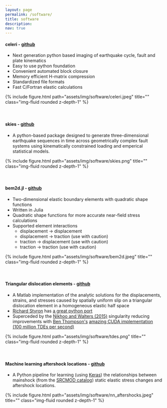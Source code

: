 ```yaml
---
layout: page
permalink: /software/
title: software
description: 
nav: true
---
```





#### celeri - [github](https://github.com/brendanjmeade/celeri)
- Next generation python based imaging of earthquake cycle, fault and plate kinematics
- Easy to use python foundation
- Convenient automated block closure
- Memory efficient H-matrix compression 
- Standardized file formats
- Fast C/Fortran elastic calculations 
<div class="row">
    <div class="col-sm mt-3 mt-md-0">
        {% include figure.html path="assets/img/software/celeri.jpeg" title="" class="img-fluid rounded z-depth-1" %}
    </div>
</div>
<br>
<br>


#### skies - [github](https://github.com/brendanjmeade/skies)
- A python-based package designed to generate three-dimensional earthquake sequences in time across geometrically complex fault systems using kinematically constrained loading and emperical statistical models.
<div class="row">
    <div class="col-sm mt-3 mt-md-0">
        {% include figure.html path="assets/img/software/skies.png" title="" class="img-fluid rounded z-depth-1" %}
    </div>
</div>
<br>
<br>


#### bem2d.jl - [github](https://github.com/brendanjmeade/bem2d.jl)
- Two-dimensional elastic boundary elements with quadratic shape functions
- Written in Julia
- Quadratic shape functions for more accurate near-field stress calculations
- Supported element interactions
  -  displacement &#8594; displacement
  -  displacement &#8594; traction (use with caution)
  -  traction &#8594; displacement (use with caution)
  -  traction &#8594; traction (use with caution)
<div class="row">
    <div class="col-sm mt-3 mt-md-0">
        {% include figure.html path="assets/img/software/bem2d.jpeg" title="" class="img-fluid rounded z-depth-1" %}
    </div>
</div>
<br>
<br>


#### Triangular dislocation elements - [github](https://github.com/brendanjmeade/tde)
- A Matlab implementation of the analytic solutions for the displacements, strains, and stresses caused by spatially uniform slip on a triangular dislocation element in a homogeneous elastic half space
- [Richard Styron](https://rocksandwater.net/) has [a great python port](https://github.com/cossatot/tri_dislocations_python)
- Superceded by the [Nikhoo and Walters (2015)](https://academic.oup.com/gji/article/201/2/1119/572006) singularity reducing improvements with [Ben Thompson's](https://tbenthompson.com/) [amazing CUDA implementation (100 million TDEs per second)](https://github.com/tbenthompson/cutde)
<div class="row">
    <div class="col-sm mt-3 mt-md-0">
        {% include figure.html path="assets/img/software/tdes.png" title="" class="img-fluid rounded z-depth-1" %}
    </div>
</div>
<br>
<br>


#### Machine learning aftershock locations - [github](https://github.com/phoebemrdevries/Learning-aftershock-location-patterns)
- A Python pipeline for learning (using [Keras](https://keras.io/)) the relationships between mainshock (from the [SRCMOD catalog](http://equake-rc.info/srcmod/)) static elastic stress changes and aftershock locations.
<div class="row">
    <div class="col-sm mt-3 mt-md-0">
        {% include figure.html path="assets/img/software/nn_aftershocks.jpeg" title="" class="img-fluid rounded z-depth-1" %}
    </div>
</div>
<br>
<br>
